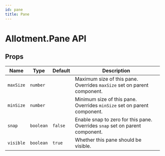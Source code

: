 ```yaml
---
id: pane
title: Pane
---
```


# Allotment.Pane API

## Props

| Name      | Type      | Default | Description                                                                  |
| --------- | --------- | ------- | ---------------------------------------------------------------------------- |
| `maxSize` | `number`  |         | Maximum size of this pane. Overrides `maxSize` set on parent component.      |
| `minSize` | `number`  |         | Minimum size of this pane. Overrides `minSize` set on parent component.      |
| `snap`    | `boolean` | `false` | Enable snap to zero for this pane. Overrides `snap` set on parent component. |
| `visible` | `boolean` | `true`  | Whether this pane should be visible.                                         |
